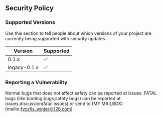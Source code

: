 ## Security Policy

### Supported Versions

Use this section to tell people about which versions of your project are
currently being supported with security updates.

| Version | Supported          |
| ------- | ------------------ |
| 0.1.x   | :white_check_mark: |
| legacy-0.1.x   | :white_check_mark: |
### Reporting a Vulnerability

Normal bugs that does not affect safety can be reported at issues.
FATAL bugs (like booting bugs,safety bugs) can be reported at issues,discussion(fatal issues) or send to (MY MAILBOX)[mailto:fycsfls_winter@126.com].
